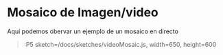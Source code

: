 # Mosaico de Imagen/video

Aquí podemos obervar un ejemplo de un mosaico en directo

> :P5 sketch=/docs/sketches/videoMosaic.js, width=650, height=600